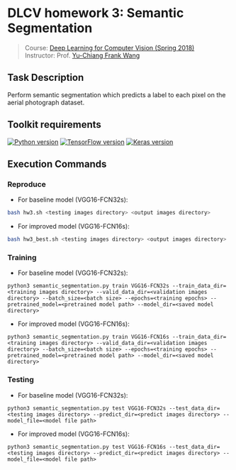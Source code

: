 # DLCV homework 3: Semantic Segmentation
> Course: [Deep Learning for Computer Vision (Spring 2018)](http://vllab.ee.ntu.edu.tw/dlcv.html)\
> Instructor: Prof. [Yu-Chiang Frank Wang](http://vllab.ee.ntu.edu.tw/members.html)


## Task Description
Perform semantic segmentation which predicts a label to each pixel on the aerial photograph dataset.


## Toolkit requirements
[![Python version](https://img.shields.io/badge/Python-3.6-blue.svg)](https://www.python.org/downloads/release/python-360/)
[![TensorFlow version](https://img.shields.io/badge/TensorFlow-1.6.0-green.svg)](https://pypi.python.org/pypi/tensorflow/1.6.0)
[![Keras version](https://img.shields.io/badge/Keras-2.1.5-green.svg)](https://pypi.python.org/pypi/Keras/2.1.5)


## Execution Commands

### Reproduce
* For baseline model (VGG16-FCN32s):
```sh
bash hw3.sh <testing images directory> <output images directory>
```

* For improved model (VGG16-FCN16s):
```sh
bash hw3_best.sh <testing images directory> <output images directory>
```

### Training
* For baseline model (VGG16-FCN32s):
```
python3 semantic_segmentation.py train VGG16-FCN32s --train_data_dir=<training images directory> --valid_data_dir=<validation images directory> --batch_size=<batch size> --epochs=<training epochs> --pretrained_model=<pretrained model path> --model_dir=<saved model directory>
```

* For improved model (VGG16-FCN16s):
```
python3 semantic_segmentation.py train VGG16-FCN16s --train_data_dir=<training images directory> --valid_data_dir=<validation images directory> --batch_size=<batch size> --epochs=<training epochs> --pretrained_model=<pretrained model path> --model_dir=<saved model directory>
```

### Testing
* For baseline model (VGG16-FCN32s):
```
python3 semantic_segmentation.py test VGG16-FCN32s --test_data_dir=<testing images directory> --predict_dir=<predict images directory> --model_file=<model file path>
```

* For improved model (VGG16-FCN16s):
```
python3 semantic_segmentation.py test VGG16-FCN16s --test_data_dir=<testing images directory> --predict_dir=<predict images directory> --model_file=<model file path>
```
